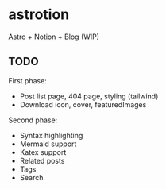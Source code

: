 # astrotion

Astro + Notion + Blog (WIP)

## TODO

First phase:

- Post list page, 404 page, styling (tailwind)
- Download icon, cover, featuredImages

Second phase:

- Syntax highlighting
- Mermaid support
- Katex support
- Related posts
- Tags
- Search
